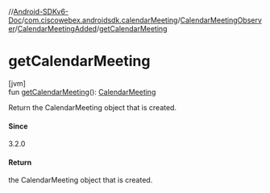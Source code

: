 //[Android-SDKv6-Doc](../../../../index.md)/[com.ciscowebex.androidsdk.calendarMeeting](../../index.md)/[CalendarMeetingObserver](../index.md)/[CalendarMeetingAdded](index.md)/[getCalendarMeeting](get-calendar-meeting.md)

# getCalendarMeeting

[jvm]\
fun [getCalendarMeeting](get-calendar-meeting.md)(): [CalendarMeeting](../../-calendar-meeting/index.md)

Return the CalendarMeeting object that is created.

#### Since

3.2.0

#### Return

the CalendarMeeting object that is created.
